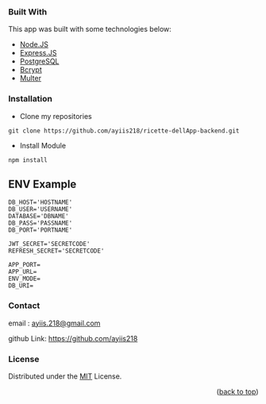 <!-- PROJECT LOGO -->

### Built With
This app was built with some technologies below:
- [Node.JS](https://nodejs.org/en/)
- [Express.JS](https://expressjs.com/)
- [PostgreSQL](https://www.postgresql.org/)
- [Bcrypt](https://www.npmjs.com/package/bcrypt)
- [Multer](https://www.npmjs.com/package/multer)

### Installation
- Clone my repositories
```
git clone https://github.com/ayiis218/ricette-dellApp-backend.git
```
- Install Module

```
npm install
```

## ENV Example

```
DB_HOST='HOSTNAME'
DB_USER='USERNAME'
DATABASE='DBNAME'
DB_PASS='PASSNAME'
DB_PORT='PORTNAME'

JWT_SECRET='SECRETCODE'
REFRESH_SECRET='SECRETCODE'

APP_PORT=
APP_URL=
ENV_MODE=
DB_URI=
```

### Contact

email : ayiis.218@gmail.com

github Link: https://github.com/ayiis218

### License
Distributed under the [MIT](/LICENSE) License.

<p align="right">(<a href="#top">back to top</a>)</p>
